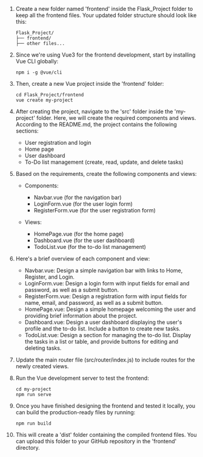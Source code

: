 
1. Create a new folder named 'frontend' inside the Flask_Project folder to keep all the frontend files. Your updated folder structure should look like this:

    ```
    Flask_Project/
    ├── frontend/
    ├── other files...
    ```

2. Since we're using Vue3 for the frontend development, start by installing Vue CLI globally:

    ```
    npm i -g @vue/cli
    ```

3. Then, create a new Vue project inside the 'frontend' folder:

    ```
    cd Flask_Project/frontend
    vue create my-project
    ```

4. After creating the project, navigate to the 'src' folder inside the 'my-project' folder. Here, we will create the required components and views. According to the README.md, the project contains the following sections:

    - User registration and login
    - Home page
    - User dashboard
    - To-Do list management (create, read, update, and delete tasks)

5. Based on the requirements, create the following components and views:

    - Components:
        - Navbar.vue (for the navigation bar)
        - LoginForm.vue (for the user login form)
        - RegisterForm.vue (for the user registration form)

    - Views:
        - HomePage.vue (for the home page)
        - Dashboard.vue (for the user dashboard)
        - TodoList.vue (for the to-do list management)

6. Here's a brief overview of each component and view:

    - Navbar.vue: Design a simple navigation bar with links to Home, Register, and Login.
    - LoginForm.vue: Design a login form with input fields for email and password, as well as a submit button.
    - RegisterForm.vue: Design a registration form with input fields for name, email, and password, as well as a submit button.
    - HomePage.vue: Design a simple homepage welcoming the user and providing brief information about the project.
    - Dashboard.vue: Design a user dashboard displaying the user's profile and the to-do list. Include a button to create new tasks.
    - TodoList.vue: Design a section for managing the to-do list. Display the tasks in a list or table, and provide buttons for editing and deleting tasks.

7. Update the main router file (src/router/index.js) to include routes for the newly created views.

8. Run the Vue development server to test the frontend:

    ```
    cd my-project
    npm run serve
    ```

9. Once you have finished designing the frontend and tested it locally, you can build the production-ready files by running:

    ```
    npm run build
    ```

10. This will create a 'dist' folder containing the compiled frontend files. You can upload this folder to your GitHub repository in the 'frontend' directory.

